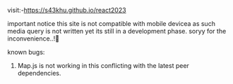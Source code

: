 visit:-https://s43khu.github.io/react2023

important notice this site is not compatible with mobile devicea as such media query is not written yet its still in a development phase. soryy for the inconvenience..!🖤

known bugs:
1. Map.js is not working in this conflicting with the latest peer dependencies.
